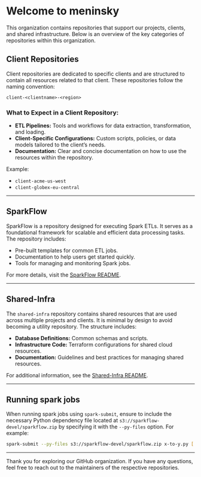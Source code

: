 # Welcome to meninsky

This organization contains repositories that support our projects, clients, and shared infrastructure. Below is an overview of the key categories of repositories within this organization.

## Client Repositories

Client repositories are dedicated to specific clients and are structured to contain all resources related to that client. These repositories follow the naming convention:

```
client-<clientname>-<region>
```

### What to Expect in a Client Repository:

- **ETL Pipelines:** Tools and workflows for data extraction, transformation, and loading.
- **Client-Specific Configurations:** Custom scripts, policies, or data models tailored to the client’s needs.
- **Documentation:** Clear and concise documentation on how to use the resources within the repository.

Example:

- `client-acme-us-west`
- `client-globex-eu-central`

---

## SparkFlow

SparkFlow is a repository designed for executing Spark ETLs. It serves as a foundational framework for scalable and efficient data processing tasks. The repository includes:

- Pre-built templates for common ETL jobs.
- Documentation to help users get started quickly.
- Tools for managing and monitoring Spark jobs.

For more details, visit the [SparkFlow README](https://github.com/your-org/sparkflow#readme).

---

## Shared-Infra

The `shared-infra` repository contains shared resources that are used across multiple projects and clients. It is minimal by design to avoid becoming a utility repository. The structure includes:

- **Database Definitions:** Common schemas and scripts.
- **Infrastructure Code:** Terraform configurations for shared cloud resources.
- **Documentation:** Guidelines and best practices for managing shared resources.

For additional information, see the [Shared-Infra README](https://github.com/your-org/shared-infra#readme).

---

## Running spark jobs

When running spark jobs using `spark-submit`, ensure to include the necessary Python dependency file 
located at `s3://sparkflow-devel/sparkflow.zip` by specifying it with the `--py-files` option. For example:

```bash
spark-submit --py-files s3://sparkflow-devel/sparkflow.zip x-to-y.py [...]
```

---


Thank you for exploring our GitHub organization. If you have any questions, feel free to reach out to the maintainers of the respective repositories.
